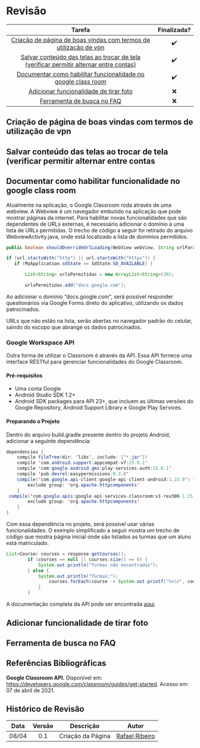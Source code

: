 # Revisão

Tarefa | Finalizada? |
:-----:|:-----------:|
[Criação de página de boas vindas com termos de utilização de vpn](https://github.com/GCES-Escola-em-Casa-2020-2/wiki/issues/16) | :heavy_check_mark: |
[Salvar conteúdo das telas ao trocar de tela (verificar permitir alternar entre contas)](https://github.com/GCES-Escola-em-Casa-2020-2/wiki/issues/17) | :heavy_check_mark: |
[Documentar como habilitar funcionalidade no google class room](https://github.com/GCES-Escola-em-Casa-2020-2/wiki/issues/18) | :heavy_check_mark: |
[Adicionar funcionalidade de tirar foto](https://github.com/GCES-Escola-em-Casa-2020-2/wiki/issues/8) | :x: |
[Ferramenta de busca no FAQ](https://github.com/GCES-Escola-em-Casa-2020-2/wiki/issues/19) | :x: |

## Criação de página de boas vindas com termos de utilização de vpn

## Salvar conteúdo das telas ao trocar de tela (verificar permitir alternar entre contas

## Documentar como habilitar funcionalidade no google class room

Atualmente na aplicação, o Google Classroom roda através de uma webview. A Webview é um navegador embutido na aplicação que pode mostrar páginas da internet.
Para habilitar novas funcionalidades que são dependentes de URLs externas, é necessário adicionar o domínio a uma lista de URLs permitidas. O trecho de código a seguir foi retirado do arquivo WebviewActivity.java, onde está localizado a lista de domínios permitidos.

```java
public boolean shouldOverrideUrlLoading(WebView webView, String urlParameter) {

if (url.startsWith("http") || url.startsWith("https")) {
   if (MyApplication.sdState == SdState.SD_AVAILABLE) {

       List<String> urlsPermitidas = new ArrayList<String>(30);

       urlsPermitidas.add("docs.google.com");

```
Ao adicionar o domínio “docs.google.com", será possível responder questionários via Google Forms direto do aplicativo, utilizando os dados patrocinados.

URLs que não estão na lista, serão abertas no navegador padrão do celular, saindo do escopo que abrange os dados patrocinados.

### Google Workspace API

Outra forma de utilizar o Classroom é através da API. Essa API fornece uma interface RESTful para gerenciar funcionalidades do Google Classroom.

#### Pré-requisitos

* Uma conta Google
* Android Studio SDK 1.2+
* Android SDK packages para API 23+, que incluem as últimas versões do Google Repository, Android Support Library e Google Play Services.

#### Preparando o Projeto

Dentro do arquivo build.gradle presente dentro do projeto Android, adicionar a seguinte dependência: 

```java
dependencies {
    compile fileTree(dir: 'libs', include: ['*.jar'])
    compile 'com.android.support:appcompat-v7:25.0.1'
    compile 'com.google.android.gms:play-services-auth:15.0.1'
    compile 'pub.devrel:easypermissions:0.3.0'
    compile('com.google.api-client:google-api-client-android:1.23.0') {
        exclude group: 'org.apache.httpcomponents'
    }
 compile('com.google.apis:google-api-services-classroom:v1-rev386-1.25.0') {
        exclude group: 'org.apache.httpcomponents'
    }
}
```

Com essa dependência no projeto, será possível usar várias funcionalidades. O exemplo simplificado a seguir mostra um trecho de código que mostra página inicial onde são listados as turmas que um aluno está matriculado.

```java
List<Course> courses = response.getCourses();
        if (courses == null || courses.size() == 0) {
            System.out.println("Turmas não encontradas");
        } else {
            System.out.println("Turmas:");
                courses.forEach(course -> System.out.printf("%s\n", course.getName()));
            }
        }
```

A documentação completa da API pode ser encontrada [aqui](https://developers.google.com/resources/api-libraries/documentation/classroom/v1/java/latest/overview-summary.html).

## Adicionar funcionalidade de tirar foto

## Ferramenta de busca no FAQ

## Referências Bibliográficas

**Google Classroom API.** Disponível em: https://developers.google.com/classroom/guides/get-started. Acesso em: 07 de abril de 2021.

## Histórico de Revisão

Data | Versão | Descrição | Autor |
:---:|:------:|-----------|-------|
08/04|0.1 | Criação da Página | [Rafael Ribeiro](https://github.com/rafaelflarrn) |